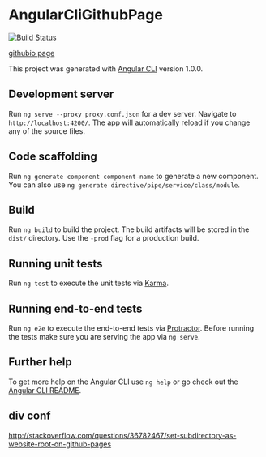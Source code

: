 # AngularCliGithubPage
[![Build Status](https://travis-ci.org/gablou/angular-cli-githubPage.svg?branch=master)](https://travis-ci.org/gablou/angular-cli-githubPage)

[githubio page](https://gablou.github.io/angular-cli-githubPage/)

This project was generated with [Angular CLI](https://github.com/angular/angular-cli) version 1.0.0.

## Development server

Run `ng serve --proxy proxy.conf.json` for a dev server. Navigate to `http://localhost:4200/`. The app will automatically reload if you change any of the source files.

## Code scaffolding

Run `ng generate component component-name` to generate a new component. You can also use `ng generate directive/pipe/service/class/module`.

## Build

Run `ng build` to build the project. The build artifacts will be stored in the `dist/` directory. Use the `-prod` flag for a production build.

## Running unit tests

Run `ng test` to execute the unit tests via [Karma](https://karma-runner.github.io).

## Running end-to-end tests

Run `ng e2e` to execute the end-to-end tests via [Protractor](http://www.protractortest.org/).
Before running the tests make sure you are serving the app via `ng serve`.

## Further help

To get more help on the Angular CLI use `ng help` or go check out the [Angular CLI README](https://github.com/angular/angular-cli/blob/master/README.md).


## div conf

http://stackoverflow.com/questions/36782467/set-subdirectory-as-website-root-on-github-pages
